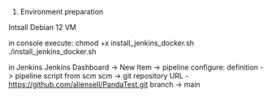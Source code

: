 1. Environment preparation

Intsall Debian 12 VM

in console execute:
chmod +x install_jenkins_docker.sh
./install_jenkins_docker.sh

in Jenkins
Jenkins Dashboard -> New Item -> pipeline
configure: 
definition -> pipeline script from scm
scm -> git
repository URL - https://github.com/aliensell/PandaTest.git
branch -> main
